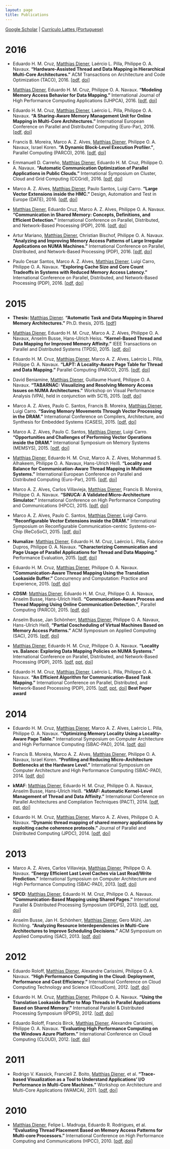 ```yaml
---
layout: page
title: Publications
---
```


[Google Scholar](http://scholar.google.com/citations?user=LiU7uKIAAAAJ) \| [Currículo Lattes (Portuguese)](http://lattes.cnpq.br/8653611969517458)

# 2016

* Eduardo H. M. Cruz, <u>Matthias Diener</u>, Laércio L. Pilla, Philippe O. A. Navaux. **“Hardware-Assisted Thread and Data Mapping in Hierarchical Multi-Core Architectures.”** ACM Transactions on Architecture and Code Optimization (TACO), 2016. [[pdf](../files/2016-TACO-IPM.pdf), [doi](http://dx.doi.org/10.1145/2975587)]

* <u>Matthias Diener</u>, Eduardo H. M. Cruz, Philippe O. A. Navaux. **“Modeling Memory Access Behavior for Data Mapping.”** International Journal of High Performance Computing Applications (IJHPCA), 2016. [[pdf](../files/2015-IJHPCA-DMModel.pdf), [doi](http://dx.doi.org/10.1177/1094342016640056)]

* Eduardo H. M. Cruz, <u>Matthias Diener</u>, Laércio L. Pilla, Philippe O. A. Navaux. **“A Sharing-Aware Memory Management Unit for Online Mapping in Multi-Core Architectures.”** International European Conference on Parallel and Distributed Computing (Euro-Par), 2016. [[pdf](../files/2016-Europar-SAMMU.pdf), [doi](http://dx.doi.org/10.1007/978-3-319-43659-3_36)]

* Francis B. Moreira, Marco A. Z. Alves, <u>Matthias Diener</u>, Philippe O. A. Navaux, Israel Koren. **“A Dynamic Block-Level Execution Profiler.”**, Parallel Computing (PARCO), 2016. [[pdf](../files/2016-PARCO-DBLEP.pdf), [doi](http://dx.doi.org/10.1016/j.parco.2016.01.010)]

* Emmanuell D. Carreño, <u>Matthias Diener</u>, Eduardo H. M. Cruz, Philippe O. A. Navaux. **“Automatic Communication Optimization of Parallel Applications in Public Clouds.”** International Symposium on Cluster, Cloud and Grid Computing (CCGrid), 2016. [[pdf](../files/2016-CCGRID-CloudMap.pdf), [doi](http://dx.doi.org/10.1109/CCGrid.2016.59)]

* Marco A. Z. Alves, <u>Matthias Diener</u>, Paulo Santos, Luigi Carro. **“Large Vector Extensions inside the HMC.”** Design, Automation and Test in Europe (DATE), 2016. [[pdf](../files/2016-DATE-HIVE.pdf), [doi](http://dx.doi.org/10.3850/9783981537079_0093)]

* <u>Matthias Diener</u>, Eduardo Cruz, Marco A. Z. Alves,  Philippe O. A. Navaux. **“Communication in Shared Memory: Concepts, Definitions, and Efficient Detection.”** International Conference on Parallel, Distributed, and Network-Based Processing (PDP), 2016. [[pdf](../files/2016-PDP-Comm.pdf), [doi](http://dx.doi.org/10.1109/PDP.2016.16)]

* Artur Mariano, <u>Matthias Diener</u>, Christian Bischof, Philippe O. A. Navaux. **“Analyzing and Improving Memory Access Patterns of Large Irregular Applications on NUMA Machines.”** International Conference on Parallel, Distributed, and Network-Based Processing (PDP), 2016. [[pdf](../files/2016-PDP-HashSieve.pdf), [doi](http://dx.doi.org/10.1109/PDP.2016.37)]

* Paulo Cesar Santos, Marco A. Z. Alves, <u>Matthias Diener</u>, Luigi Carro, Philippe O. A. Navaux. **“Exploring Cache Size and Core Count Tradeoffs in Systems with Reduced Memory Access Latency.”** International Conference on Parallel, Distributed, and Network-Based Processing (PDP), 2016. [[pdf](../files/2016-PDP-HMCvsDDR.pdf), [doi](http://dx.doi.org/10.1109/PDP.2016.55)]

# 2015

* **Thesis:** <u>Matthias Diener</u>. **“Automatic Task and Data Mapping in Shared Memory Architectures.”** Ph.D. thesis, 2015. [[pdf](../files/thesis.pdf)]

* <u>Matthias Diener</u>, Eduardo H. M. Cruz, Marco A. Z. Alves, Philippe O. A. Navaux, Anselm Busse, Hans-Ulrich Heiss. **“Kernel-Based Thread and Data Mapping for Improved Memory Affinity.”** IEEE Transactions on Parallel and Distributed Systems (TPDS), 2015. [[pdf](../files/2015-TPDS-KMAF.pdf), [doi](http://dx.doi.org/10.1109/TPDS.2015.2504985)]

* Eduardo H. M. Cruz, <u>Matthias Diener</u>, Marco A. Z. Alves, Laércio L. Pilla, Philippe O. A. Navaux. **“LAPT: A Locality-Aware Page Table for Thread and Data Mapping.”** Parallel Computing (PARCO), 2015. [[pdf](../files/2015-PARCO-LAPT.pdf), [doi](http://dx.doi.org/10.1016/j.parco.2015.12.001)]

* David Beniamine, <u>Matthias Diener</u>, Guillaume Huard, Philippe O. A. Navaux. **“TABARNAC: Visualizing and Resolving Memory Access Issues on NUMA Architectures.”** Workshop on Visual Performance Analysis (VPA), held in conjunction with SC15, 2015. [[pdf](../files/2015-VPA-Tabarnac.pdf), [doi](http://dx.doi.org/10.1145/2835238.2835239)]

* Marco A. Z. Alves, Paulo C. Santos, Francis B. Moreira, <u>Matthias Diener</u>, Luigi Carro. **“Saving Memory Movements Through Vector Processing in the DRAM.”** International Conference on Compilers, Architecture, and Synthesis for Embedded Systems (CASES), 2015. [[pdf](../files/2015-CASES-MVX.pdf), [doi](http://dx.doi.org/10.1109/CASES.2015.7324552)]

* Marco A. Z. Alves, Paulo C. Santos, <u>Matthias Diener</u>, Luigi Carro. **“Opportunities and Challenges of Performing Vector Operations inside the DRAM.”** International Symposium on Memory Systems (MEMSYS), 2015. [[pdf](../files/2015-MEMSYS-MVX2.pdf), [doi](http://dx.doi.org/10.1145/2818950.2818953)]

* <u>Matthias Diener</u>, Eduardo H. M. Cruz, Marco A. Z. Alves, Mohammad S. Alhakeem, Philippe O. A. Navaux, Hans-Ulrich Heiß. **“Locality and Balance for Communication-Aware Thread Mapping in Multicore Systems.”** International European Conference on Parallel and Distributed Computing (Euro-Par), 2015. [[pdf](../files/2015-Europar-Threadmap.pdf), [doi](http://dx.doi.org/10.1007/978-3-662-48096-0_16)]

* Marco A. Z. Alves, Carlos Villavieja, <u>Matthias Diener</u>, Francis B. Moreira, Philippe O. A. Navaux. **“SiNUCA: A Validated Micro-Architecture Simulator.”** International Conference on High Performance Computing and Communications (HPCC), 2015. [[pdf](../files/2015-HPCC-Sinuca.pdf), [doi](http://dx.doi.org/10.1109/HPCC-CSS-ICESS.2015.166)]

* Marco A. Z. Alves, Paulo C. Santos, <u>Matthias Diener</u>, Luigi Carro. **“Reconfigurable Vector Extensions inside the DRAM.”** International Symposium on Reconfigurable Communication-centric Systems-on-Chip (ReCoSoC), 2015. [[pdf](../files/2015-Recosoc-RVX.pdf), [doi](http://dx.doi.org/10.1109/ReCoSoC.2015.7238099)]

* **Numalize**: <u>Matthias Diener</u>, Eduardo H. M. Cruz, Laércio L. Pilla, Fabrice Dupros, Philippe O. A. Navaux. **“Characterizing Communication and Page Usage of Parallel Applications for Thread and Data Mapping.”** Performance Evaluation, 2015. [[pdf](../files/2015-PEVA-Numalize.pdf), [doi](http://dx.doi.org/10.1016/j.peva.2015.03.001)]

* Eduardo H. M. Cruz, <u>Matthias Diener</u>, Philippe O. A. Navaux. **“Communication-Aware Thread Mapping Using the Translation Lookaside Buffer.”** Concurrency and Computation: Practice and Experience, 2015. [[pdf](../files/2015-CCPE-TLB.pdf), [doi](http://dx.doi.org/10.1002/cpe.3487)]

* **CDSM**: <u>Matthias Diener</u>, Eduardo H. M. Cruz, Philippe O. A. Navaux, Anselm Busse, Hans-Ulrich Heiß. **“Communication-Aware Process and Thread Mapping Using Online Communication Detection.”**, Parallel Computing (PARCO), 2015. [[pdf](../files/2015-PARCO-CDSM.pdf), [doi](http://dx.doi.org/10.1016/j.parco.2015.01.005)]

* Anselm Busse, Jan Schönherr, <u>Matthias Diener</u>, Philippe O. A. Navaux, Hans-Ulrich Heiß, **“Partial Coscheduling of Virtual Machines Based on Memory Access Patterns.”** ACM Symposium on Applied Computing (SAC), 2015. [[pdf](../files/2014-SAC-Gang.pdf), [doi](http://dx.doi.org/10.1145/2695664.2695736)]

* <u>Matthias Diener</u>, Eduardo H. M. Cruz, Philippe O. A. Navaux. **“Locality vs. Balance: Exploring Data Mapping Policies on NUMA Systems.”** International Conference on Parallel, Distributed, and Network-Based Processing (PDP), 2015. [[pdf](../files/2015-PDP-Locality.pdf), [ppt](../files/2015-PDP-Locality-presentation.pdf), [doi](http://dx.doi.org/10.1109/PDP.2015.11)]

* Eduardo H. M. Cruz, <u>Matthias Diener</u>, Laércio L. Pilla, Philippe O. A. Navaux. **“An Efficient Algorithm for Communication-Based Task Mapping.”** International Conference on Parallel, Distributed, and Network-Based Processing (PDP), 2015. [[pdf](../files/2015-PDP-EagerMap.pdf), [ppt](../files/2015-PDP-EagerMap-presentation.pdf), [doi](http://dx.doi.org/10.1109/PDP.2015.25)] **Best Paper award**

# 2014

* Eduardo H. M. Cruz, <u>Matthias Diener</u>, Marco A. Z. Alves, Laércio L. Pilla, Philippe O. A. Navaux. **“Optimizing Memory Locality Using a Locality-Aware Page Table.”** International Symposium on Computer Architecture and High Performance Computing (SBAC-PAD), 2014. [[pdf](../files/2014-SBAC-LAPT.pdf), [doi](http://dx.doi.org/10.1109/SBAC-PAD.2014.22)]

* Francis B. Moreira, Marco A. Z. Alves, <u>Matthias Diener</u>, Philippe O. A. Navaux, Israel Koren. **“Profiling and Reducing Micro-Architecture Bottlenecks at the Hardware Level.”** International Symposium on Computer Architecture and High Performance Computing (SBAC-PAD), 2014. [[pdf](../files/2014-SBAC-BLAP.pdf), [doi](http://dx.doi.org/10.1109/SBAC-PAD.2014.19)]

* **kMAF**: <u>Matthias Diener</u>, Eduardo H. M. Cruz, Philippe O. A. Navaux, Anselm Busse, Hans-Ulrich Heiß. **“kMAF: Automatic Kernel-Level Management of Thread and Data Affinity.”** International Conference on Parallel Architectures and Compilation Techniques (PACT), 2014. [[pdf](../files/2014-PACT-kMAF.pdf), [ppt](../files/2014-PACT-kMAF-presentation.pdf), [doi](http://dx.doi.org/10.1145/2628071.2628085)]

* Eduardo H. M. Cruz, <u>Matthias Diener</u>, Marco A. Z. Alves, Philippe O. A. Navaux. **“Dynamic thread mapping of shared memory applications by exploiting cache coherence protocols.”** Journal of Parallel and Distributed Computing (JPDC), 2014. [[pdf](../files/2014-JPDC-CohMap.pdf), [doi](http://dx.doi.org/10.1016/j.jpdc.2013.11.006)]

# 2013

* Marco A. Z. Alves, Carlos Villavieja, <u>Matthias Diener</u>, Philippe O. A. Navaux. **“Energy Efficient Last Level Caches via Last Read/Write Prediction.”** International Symposium on Computer Architecture and High Performance Computing (SBAC-PAD), 2013. [[pdf](../files/2014-SBAC-DEWP.pdf), [doi](http://dx.doi.org/10.1109/SBAC-PAD.2013.12)]

* **SPCD**: <u>Matthias Diener</u>, Eduardo H. M. Cruz, Philippe O. A. Navaux. **“Communication-Based Mapping using Shared Pages.”** International Parallel & Distributed Processing Symposium (IPDPS), 2013. [[pdf](../files/2013-IPDPS-SPCD.pdf), [ppt](../files/2013-IPDPS-SPCD-presentation.pdf), [doi](http://dx.doi.org/10.1109/10.1109/IPDPS.2013.57)]

* Anselm Busse, Jan H. Schönherr, <u>Matthias Diener</u>, Gero Mühl, Jan Richling. **“Analyzing Resource Interdependencies in Multi-Core Architectures to Improve Scheduling Decisions.”** ACM Symposium on Applied Computing (SAC), 2013. [[pdf](../files/2013-SAC-Quadbench.pdf), [doi](http://dx.doi.org/10.1145/2480362.2480661)]

# 2012

* Eduardo Roloff, <u>Matthias Diener</u>, Alexandre Carissimi, Philippe O. A. Navaux. **“High Performance Computing in the Cloud: Deployment, Performance and Cost Efficiency.”** International Conference on Cloud Computing Technology and Science (CloudCom), 2012. [[pdf](../files/2012-CloudCom-CloudMPI.pdf), [doi](http://dx.doi.org/10.1109/CloudCom.2012.6427549)]

* Eduardo H. M. Cruz, <u>Matthias Diener</u>, Philippe O. A. Navaux. **“Using the Translation Lookaside Buffer to Map Threads in Parallel Applications Based on Shared Memory.”** International Parallel & Distributed Processing Symposium (IPDPS), 2012. [[pdf](../files/2012-IPDPS-TLB.pdf), [doi](http://dx.doi.org/10.1109/IPDPS.2012.56)]

* Eduardo Roloff, Francis Birck, <u>Matthias Diener</u>, Alexandre Carissimi, Philippe O. A. Navaux. **“Evaluating High Performance Computing on the Windows Azure Platform.”** International Conference on Cloud Computing (CLOUD), 2012. [[pdf](../files/2012-CLOUD-Azure.pdf), [doi](http://dx.doi.org/10.1109/CLOUD.2012.47)]

# 2011

* Rodrigo V. Kassick, Francieli Z. Boito, <u>Matthias Diener</u>, et al. **“Trace-based Visualization as a Tool to Understand Applications’ I/O Performance in Multi-Core Machines.”** Workshop on Architecture and Multi-Core Applications (WAMCA), 2011. [[pdf](../files/2011-WAMCA-OLAM.pdf), [doi](http://dx.doi.org/10.1109/WAMCA.2011.12)]

# 2010

* <u>Matthias Diener</u>, Felipe L. Madruga, Eduardo R. Rodrigues, et al. **“Evaluating Thread Placement Based on Memory Access Patterns for Multi-core Processors.”** International Conference on High Performance Computing and Communications (HPCC), 2010. [[pdf](../files/2010-HPCC-SimpleMap.pdf), [doi](http://dx.doi.org/10.1109/HPCC.2010.114)]
